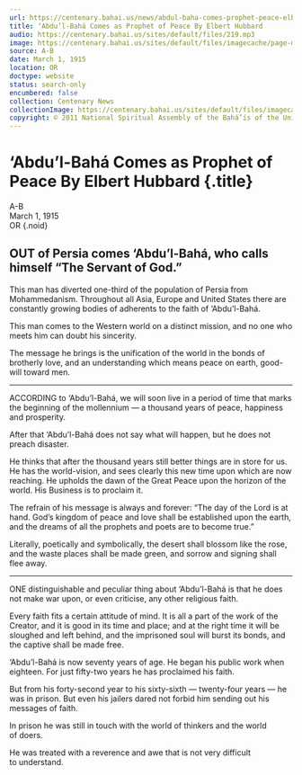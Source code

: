 ```yaml
---
url: https://centenary.bahai.us/news/abdul-baha-comes-prophet-peace-elbert-hubbard
title: ‘Abdu’l-Bahá Comes as Prophet of Peace By Elbert Hubbard
audio: https://centenary.bahai.us/sites/default/files/219.mp3
image: https://centenary.bahai.us/sites/default/files/imagecache/page-main-image/images/press_clippings/03-01-1915%20A-B%20Prophet%20of%20Peace.png
source: A-B
date: March 1, 1915
location: OR
doctype: website
status: search-only
encumbered: false
collection: Centenary News
collectionImage: https://centenary.bahai.us/sites/default/files/imagecache/theme-image/main_image/abdulbaha-overview-small_0.jpg
copyright: © 2011 National Spiritual Assembly of the Bahá’ís of the United States
---
```



# ‘Abdu’l-Bahá Comes as Prophet of Peace By Elbert Hubbard {.title}

A-B  
March 1, 1915  
OR
{.noid}  



## OUT of Persia comes ‘Abdu’l-Bahá, who calls himself “The Servant of God.”

This man has diverted one-third of the population of Persia from Mohammedanism. Throughout all Asia, Europe and United States there are constantly growing bodies of adherents to the faith of ‘Abdu’l-Bahá.

This man comes to the Western world on a distinct mission, and no one who meets him can doubt his sincerity.

The message he brings is the unification of the world in the bonds of brotherly love, and an understanding which means peace on earth, good-will toward men.

* * *

ACCORDING to ‘Abdu’l-Bahá, we will soon live in a period of time that marks the beginning of the mollennium — a thousand years of peace, happiness and prosperity.

After that ‘Abdu’l-Bahá does not say what will happen, but he does not preach disaster.

He thinks that after the thousand years still better things are in store for us. He has the world-vision, and sees clearly this new time upon which are now reaching. He upholds the dawn of the Great Peace upon the horizon of the world. His Business is to proclaim it.

The refrain of his message is always and forever: “The day of the Lord is at hand. God’s kingdom of peace and love shall be established upon the earth, and the dreams of all the prophets and poets are to become true.”

Literally, poetically and symbolically, the desert shall blossom like the rose, and the waste places shall be made green, and sorrow and signing shall flee away.

* * *

ONE distinguishable and peculiar thing about ‘Abdu’l-Bahá is that he does not make war upon, or even criticise, any other religious faith.

Every faith fits a certain attitude of mind. It is all a part of the work of the Creator, and it is good in its time and place; and at the right time it will be sloughed and left behind, and the imprisoned soul will burst its bonds, and the captive shall be made free.

‘Abdu’l-Bahá is now seventy years of age. He began his public work when eighteen. For just fifty-two years he has proclaimed his faith.

But from his forty-second year to his sixty-sixth — twenty-four years — he was in prison. But even his jailers dared not forbid him sending out his messages of faith.

In prison he was still in touch with the world of thinkers and the world of doers.

He was treated with a reverence and awe that is not very difficult to understand.